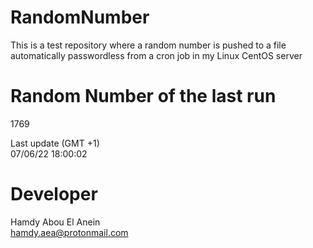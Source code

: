# RandomNumber    
This is a test repository where a random number is pushed to a file automatically passwordless from a cron job in my Linux CentOS server    
# Random Number of the last run   
1769
      
Last update (GMT +1)    
07/06/22 18:00:02
# Developer    
Hamdy Abou El Anein   
hamdy.aea@protonmail.com
